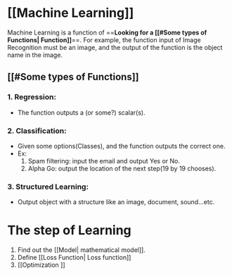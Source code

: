 # [[Machine Learning]]

Machine Learning is a function of ==**Looking for a [[#Some types of Functions| Function]]**==. For example, the function input of Image Recognition must be an image, and the output of the function is the object name in the image.

## [[#Some types of Functions]]

### 1. Regression:

- The function outputs a (or some?) scalar(s).

### 2. Classification:

- Given some options(Classes), and the function outputs the correct one.
- Ex:
    1. Spam filtering: input the email and output Yes or No.
    2. Alpha Go: output the location of the next step(19 by 19 chooses).

### 3. Structured Learning:

- Output object with a structure like an image, document, sound...etc.

# The step of Learning

1. Find out the [[Model| mathematical model]].
2. Define [[Loss Function| Loss function]]
3. [[Optimization ]]
